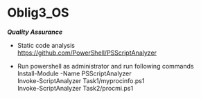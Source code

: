 # Oblig3_OS

***Quality Assurance***
- Static code analysis\
https://github.com/PowerShell/PSScriptAnalyzer

- Run powershell as administrator and run following commands\
Install-Module -Name PSScriptAnalyzer\
Invoke-ScriptAnalyzer Task1/myprocinfo.ps1\
Invoke-ScriptAnalyzer Task2/procmi.ps1